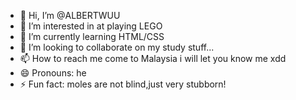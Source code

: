 - 👋 Hi, I’m @ALBERTWUU
- 👀 I’m interested in at playing LEGO
- 🌱 I’m currently learning HTML/CSS
- 💞️ I’m looking to collaborate on my study stuff...
- 📫 How to reach me come to Malaysia i will let you know me xdd
- 😄 Pronouns: he
- ⚡ Fun fact: moles are not blind,just very stubborn!

<!---
ALBERTWUU/ALBERTWUU is a ✨ special ✨ repository because its `README.md` (this file) appears on your GitHub profile.
You can click the Preview link to take a look at your changes.
--->
